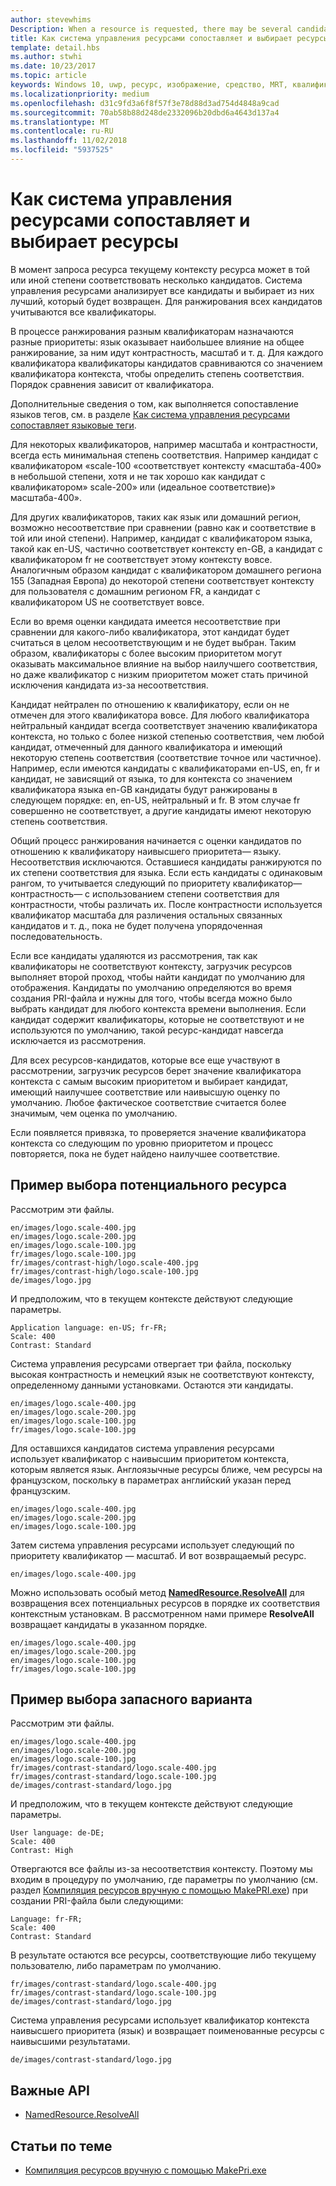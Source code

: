 ```yaml
---
author: stevewhims
Description: When a resource is requested, there may be several candidates that match the current resource context to some degree. The Resource Management System will analyze all of the candidates and determine the best candidate to return. This topic describes that process in detail and gives examples.
title: Как система управления ресурсами сопоставляет и выбирает ресурсы
template: detail.hbs
ms.author: stwhi
ms.date: 10/23/2017
ms.topic: article
keywords: Windows 10, uwp, ресурс, изображение, средство, MRT, квалификатор
ms.localizationpriority: medium
ms.openlocfilehash: d31c9fd3a6f8f57f3e78d88d3ad754d4848a9cad
ms.sourcegitcommit: 70ab58b88d248de2332096b20dbd6a4643d137a4
ms.translationtype: MT
ms.contentlocale: ru-RU
ms.lasthandoff: 11/02/2018
ms.locfileid: "5937525"
---
```

# <a name="how-the-resource-management-system-matches-and-chooses-resources"></a>Как система управления ресурсами сопоставляет и выбирает ресурсы
В момент запроса ресурса текущему контексту ресурса может в той или иной степени соответствовать несколько кандидатов. Система управления ресурсами анализирует все кандидаты и выбирает из них лучший, который будет возвращен. Для ранжирования всех кандидатов учитываются все квалификаторы.

В процессе ранжирования разным квалификаторам назначаются разные приоритеты: язык оказывает наибольшее влияние на общее ранжирование, за ним идут контрастность, масштаб и т. д. Для каждого квалификатора квалификаторы кандидатов сравниваются со значением квалификатора контекста, чтобы определить степень соответствия. Порядок сравнения зависит от квалификатора.

Дополнительные сведения о том, как выполняется сопоставление языков тегов, см. в разделе [Как система управления ресурсами сопоставляет языковые теги](how-rms-matches-lang-tags.md).

Для некоторых квалификаторов, например масштаба и контрастности, всегда есть минимальная степень соответствия. Например кандидат с квалификатором «scale-100 «соответствует контексту «масштаба-400» в небольшой степени, хотя и не так хорошо как кандидат с квалификатором» scale-200» или (идеальное соответствие)» масштаба-400».

Для других квалификаторов, таких как язык или домашний регион, возможно несоответствие при сравнении (равно как и соответствие в той или иной степени). Например, кандидат с квалификатором языка, такой как en-US, частично соответствует контексту en-GB, а кандидат с квалификатором fr не соответствует этому контексту вовсе. Аналогичным образом кандидат с квалификатором домашнего региона 155 (Западная Европа) до некоторой степени соответствует контексту для пользователя с домашним регионом FR, а кандидат с квалификатором US не соответствует вовсе.

Если во время оценки кандидата имеется несоответствие при сравнении для какого-либо квалификатора, этот кандидат будет считаться в целом несоответствующим и не будет выбран. Таким образом, квалификаторы с более высоким приоритетом могут оказывать максимальное влияние на выбор наилучшего соответствия, но даже квалификатор с низким приоритетом может стать причиной исключения кандидата из-за несоответствия.

Кандидат нейтрален по отношению к квалификатору, если он не отмечен для этого квалификатора вовсе. Для любого квалификатора нейтральный кандидат всегда соответствует значению квалификатора контекста, но только с более низкой степенью соответствия, чем любой кандидат, отмеченный для данного квалификатора и имеющий некоторую степень соответствия (соответствие точное или частичное). Например, если имеются кандидаты с квалификаторами en-US, en, fr и кандидат, не зависящий от языка, то для контекста со значением квалификатора языка en-GB кандидаты будут ранжированы в следующем порядке: en, en-US, нейтральный и fr. В этом случае fr совершенно не соответствует, а другие кандидаты имеют некоторую степень соответствия.

Общий процесс ранжирования начинается с оценки кандидатов по отношению к квалификатору наивысшего приоритета— языку. Несоответствия исключаются. Оставшиеся кандидаты ранжируются по их степени соответствия для языка. Если есть кандидаты с одинаковым рангом, то учитывается следующий по приоритету квалификатор— контрастность— с использованием степени соответствия для контрастности, чтобы различать их. После контрастности используется квалификатор масштаба для различения остальных связанных кандидатов и т. д., пока не будет получена упорядоченная последовательность.

Если все кандидаты удаляются из рассмотрения, так как квалификаторы не соответствуют контексту, загрузчик ресурсов выполняет второй проход, чтобы найти кандидат по умолчанию для отображения. Кандидаты по умолчанию определяются во время создания PRI-файла и нужны для того, чтобы всегда можно было выбрать кандидат для любого контекста времени выполнения. Если кандидат содержит квалификаторы, которые не соответствуют и не используются по умолчанию, такой ресурс-кандидат навсегда исключается из рассмотрения.

Для всех ресурсов-кандидатов, которые все еще участвуют в рассмотрении, загрузчик ресурсов берет значение квалификатора контекста с самым высоким приоритетом и выбирает кандидат, имеющий наилучшее соответствие или наивысшую оценку по умолчанию. Любое фактическое соответствие считается более значимым, чем оценка по умолчанию.

Если появляется привязка, то проверяется значение квалификатора контекста со следующим по уровню приоритетом и процесс повторяется, пока не будет найдено наилучшее соответствие.

## <a name="example-of-choosing-a-resource-candidate"></a>Пример выбора потенциального ресурса
Рассмотрим эти файлы.

```
en/images/logo.scale-400.jpg
en/images/logo.scale-200.jpg
en/images/logo.scale-100.jpg  
fr/images/logo.scale-100.jpg
fr/images/contrast-high/logo.scale-400.jpg
fr/images/contrast-high/logo.scale-100.jpg
de/images/logo.jpg
```

И предположим, что в текущем контексте действуют следующие параметры.

```
Application language: en-US; fr-FR;
Scale: 400
Contrast: Standard
```

Система управления ресурсами отвергает три файла, поскольку высокая контрастность и немецкий язык не соответствуют контексту, определенному данными установками. Остаются эти кандидаты.

```
en/images/logo.scale-400.jpg
en/images/logo.scale-200.jpg
en/images/logo.scale-100.jpg  
fr/images/logo.scale-100.jpg
```

Для оставшихся кандидатов система управления ресурсами использует квалификатор с наивысшим приоритетом контекста, которым является язык. Англоязычные ресурсы ближе, чем ресурсы на французском, поскольку в параметрах английский указан перед французским.

```
en/images/logo.scale-400.jpg
en/images/logo.scale-200.jpg
en/images/logo.scale-100.jpg  
```

Затем система управления ресурсами использует следующий по приоритету квалификатор — масштаб. И вот возвращаемый ресурс.

```
en/images/logo.scale-400.jpg
```

Можно использовать особый метод [**NamedResource.ResolveAll**](/uwp/api/windows.applicationmodel.resources.core.namedresource.resolveall?branch=live) для возвращения всех потенциальных ресурсов в порядке их соответствия контекстным установкам. В рассмотренном нами примере **ResolveAll** возвращает кандидаты в указанном порядке.

```
en/images/logo.scale-400.jpg
en/images/logo.scale-200.jpg
en/images/logo.scale-100.jpg  
fr/images/logo.scale-100.jpg
```

## <a name="example-of-producing-a-fallback-choice"></a>Пример выбора запасного варианта
Рассмотрим эти файлы.

```
en/images/logo.scale-400.jpg
en/images/logo.scale-200.jpg
en/images/logo.scale-100.jpg  
fr/images/contrast-standard/logo.scale-400.jpg
fr/images/contrast-standard/logo.scale-100.jpg
de/images/contrast-standard/logo.jpg
```

И предположим, что в текущем контексте действуют следующие параметры.

```
User language: de-DE;
Scale: 400
Contrast: High
```

Отвергаются все файлы из-за несоответствия контексту. Поэтому мы входим в процедуру по умолчанию, где параметры по умолчанию (см. раздел [Компиляция ресурсов вручную с помощью MakePRI.exe](compile-resources-manually-with-makepri.md)) при создании PRI-файла были следующими:

```
Language: fr-FR;
Scale: 400
Contrast: Standard
```

В результате остаются все ресурсы, соответствующие либо текущему пользователю, либо параметрам по умолчанию.

```
fr/images/contrast-standard/logo.scale-400.jpg
fr/images/contrast-standard/logo.scale-100.jpg
de/images/contrast-standard/logo.jpg
```

Система управления ресурсами использует квалификатор контекста наивысшего приоритета (язык) и возвращает поименованные ресурсы с наивысшими результатами.

```
de/images/contrast-standard/logo.jpg
```

## <a name="important-apis"></a>Важные API
* [NamedResource.ResolveAll](/uwp/api/windows.applicationmodel.resources.core.namedresource.resolveall?branch=live)

## <a name="related-topics"></a>Статьи по теме
* [Компиляция ресурсов вручную с помощью MakePri.exe](compile-resources-manually-with-makepri.md)